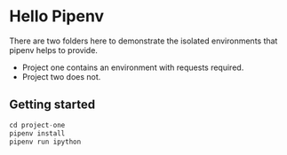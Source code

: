 # Hello Pipenv

There are two folders here to demonstrate the isolated environments that pipenv helps to provide.

- Project one contains an environment with requests required.
- Project two does not.

## Getting started

```s
cd project-one
pipenv install
pipenv run ipython
```


